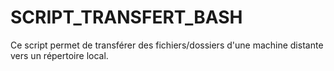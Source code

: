 # SCRIPT_TRANSFERT_BASH
Ce script permet de transférer des fichiers/dossiers d'une machine distante vers un répertoire local.

